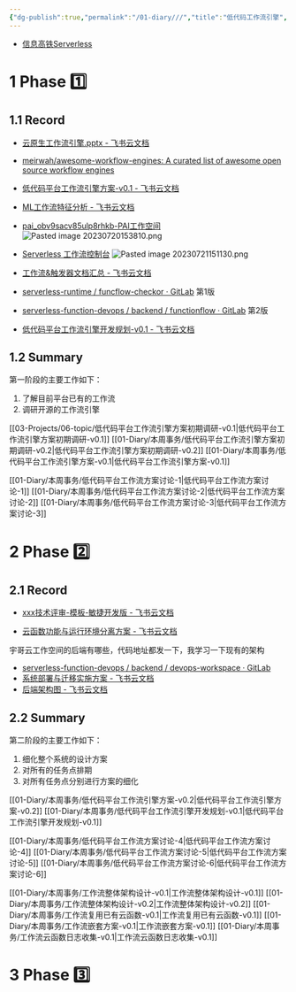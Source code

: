 ```yaml
---
{"dg-publish":true,"permalink":"/01-diary///","title":"低代码工作流引擎","tags":["gardenEntry"]}
---
```




* [信息高铁Serverless](http://157.0.19.2:10221/platform)


# 1 Phase 1️⃣
## 1.1 Record
* [云原生工作流引擎.pptx - 飞书云文档](https://bvb1vt2cr9.feishu.cn/wiki/wikcni6DfokjxwJJeSXx79yJ7rg)
* [meirwah/awesome-workflow-engines: A curated list of awesome open source workflow engines](https://github.com/meirwah/awesome-workflow-engines)


* [低代码平台工作流引擎方案-v0.1 - 飞书云文档](https://bvb1vt2cr9.feishu.cn/docx/ZgmOdDEhSokRH9xI3GQcAUofnFg)

* [ML工作流特征分析 - 飞书云文档](https://bvb1vt2cr9.feishu.cn/wiki/wikcnG91LgT7wIxJ34FCfbzvmdg)

* [pai_obv9sacv85ulp8rhkb-PAI工作空间](https://pai.console.aliyun.com/?regionId=cn-shenzhen&spm=a2c4g.69244.0.0.57e24c93S0n1Vk&workspaceId=29823#/workspace/detail)
![Pasted image 20230720153810.png](/img/user/08-Assets/Pasted%20image%2020230720153810.png)

* [Serverless 工作流控制台](https://fnf.console.aliyun.com/fnf/cn-shenzhen/flows/item/a)
![Pasted image 20230721151130.png](/img/user/08-Assets/Pasted%20image%2020230721151130.png)

* [工作流&触发器文档汇总 - 飞书云文档](https://bvb1vt2cr9.feishu.cn/docx/NTmadcluzoAQyfx6NTXc3hIQnuf)
* [serverless-runtime / funcflow-checkor · GitLab](http://10.10.142.23/serverless-runtime/funcflow-checkor) 第1版
* [serverless-function-devops / backend / functionflow · GitLab](http://10.10.142.23/serverless-function-devops/backend/functionflow) 第2版

* [低代码平台工作流引擎开发规划-v0.1 - 飞书云文档](https://bvb1vt2cr9.feishu.cn/docx/OczJdzerMoeTzGxyaiCcVNWAnpe)

## 1.2 Summary
第一阶段的主要工作如下：
1. 了解目前平台已有的工作流
2. 调研开源的工作流引擎

[[03-Projects/06-topic/低代码平台工作流引擎方案初期调研-v0.1\|低代码平台工作流引擎方案初期调研-v0.1]]
[[01-Diary/本周事务/低代码平台工作流引擎方案初期调研-v0.2\|低代码平台工作流引擎方案初期调研-v0.2]]
[[01-Diary/本周事务/低代码平台工作流引擎方案-v0.1\|低代码平台工作流引擎方案-v0.1]]

[[01-Diary/本周事务/低代码平台工作流方案讨论-1\|低代码平台工作流方案讨论-1]]
[[01-Diary/本周事务/低代码平台工作流方案讨论-2\|低代码平台工作流方案讨论-2]]
[[01-Diary/本周事务/低代码平台工作流方案讨论-3\|低代码平台工作流方案讨论-3]]

# 2 Phase 2️⃣
## 2.1 Record
* [‌‌‌﻿⁢⁢‬⁡⁡⁣​⁢⁡​⁣‍⁣‬⁡﻿⁡​⁡⁢​​‬‌⁤​‌​﻿⁢‌⁤‌‍⁡‌​‌‬​​‌⁢‌​​xxx技术评审-模板-敏捷开发版 - 飞书云文档](https://bvb1vt2cr9.feishu.cn/wiki/wikcndGnYwvnEtIOfhhjN0q3Bhe#)

* [云函数功能与运行环境分离方案 - 飞书云文档](https://bvb1vt2cr9.feishu.cn/docx/A103dXUy7oEUOlx108TcUz2Wnih)

宇哥云工作空间的后端有哪些，代码地址都发一下，我学习一下现有的架构
* [serverless-function-devops / backend / devops-workspace · GitLab](http://10.10.142.23/serverless-function-devops/backend/devops-workspace)
* [‌⁢​​‍‍⁢⁢⁢‬⁣⁣﻿﻿‌⁣﻿​⁤⁡﻿‌⁡‍⁡​‌⁤​⁡⁣⁢⁢‬⁣⁢⁡⁡‬⁤‍⁡‌⁡⁡‬‬﻿﻿⁣系统部署与迁移实施方案 - 飞书云文档](https://bvb1vt2cr9.feishu.cn/wiki/wikcnhPIY0zCnA8wUzG3eLFlO3t)
* [后端架构图 - 飞书云文档](https://bvb1vt2cr9.feishu.cn/wiki/wikcna5LfRyfgYmftN4sOSiTEie)

## 2.2 Summary
第二阶段的主要工作如下：
1. 细化整个系统的设计方案
2. 对所有的任务点排期
3. 对所有任务点分别进行方案的细化

[[01-Diary/本周事务/低代码平台工作流引擎方案-v0.2\|低代码平台工作流引擎方案-v0.2]]
[[01-Diary/本周事务/低代码平台工作流引擎开发规划-v0.1\|低代码平台工作流引擎开发规划-v0.1]]

[[01-Diary/本周事务/低代码平台工作流方案讨论-4\|低代码平台工作流方案讨论-4]]
[[01-Diary/本周事务/低代码平台工作流方案讨论-5\|低代码平台工作流方案讨论-5]]
[[01-Diary/本周事务/低代码平台工作流方案讨论-6\|低代码平台工作流方案讨论-6]]

[[01-Diary/本周事务/工作流整体架构设计-v0.1\|工作流整体架构设计-v0.1]]
[[01-Diary/本周事务/工作流整体架构设计-v0.2\|工作流整体架构设计-v0.2]]
[[01-Diary/本周事务/工作流复用已有云函数-v0.1\|工作流复用已有云函数-v0.1]]
[[01-Diary/本周事务/工作流嵌套方案-v0.1\|工作流嵌套方案-v0.1]]
[[01-Diary/本周事务/工作流云函数日志收集-v0.1\|工作流云函数日志收集-v0.1]]


# 3 Phase 3️⃣



